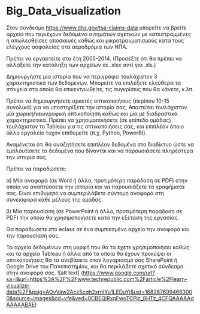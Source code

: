 # Big_Data_visualization
Στον σύνδεσμο https://www.dhs.gov/tsa-claims-data μπορείτε να βρείτε αρχεία που περιέχουν δεδομένα αιτημάτων σχετικών με κατεστραμμένες ή απωλεσθείσες αποσκευές καθώς και μικροτραυματισμούς κατά τους ελέγχους ασφαλείας στα αεροδρόμια των ΗΠΑ.

Πρέπει να εργαστείτε στα έτη 2005-2014. (Προσέξτε ότι θα πρέπει να αλλάξετε την κατάληξη των αρχείων σε .xlsx αντί για .xls.)

Δημιουργήστε μία ιστορία που να περιγράφει τουλάχιστον 3 χαρακτηριστικά των δεδομένων. Μπορείτε να επιλέξετε ελεύθερα τα στοιχεία στα οποία θα επικεντρωθείτε, τις συγκρίσεις που θα κάνετε, κ.λπ.

Πρέπει να δημιουργήσετε αρκετές οπτικοποιήσεις (περίπου 10-15 συνολικά) για να υποστηρίξετε την ιστορία σας. Απαιτείται τουλάχιστον μία χωρική/γεωγραφική οπτικοποίηση καθώς και μία με διαδραστικά χαρακτηριστικά. Πρέπει να χρησιμοποιήσετε (σε επίπεδο ομάδας) τουλάχιστον το Tableau για τις οπτικοποιήσεις σας, και επιπλέον όποιο άλλο εργαλείο τυχόν επιθυμείτε (π.χ. Python, PowerBI).

Αναμένεται ότι θα αναζητήσετε επιπλέον δεδομένα στο διαδίκτυο ώστε να εμπλουτίσετε τα δεδομένα που δίνονται και να παρουσιάσετε πληρέστερα την ιστορία σας.

Πρέπει να παραδώσετε:

α) Μία αναφορά (σε Word ή άλλο, προτιμότερη παράδοση σε PDF) στην οποία να αναπτύσσετε την ιστορία και να παρουσιάζετε τα γραφήματά σας. Είναι επιθυμητό να συμπεριλάβετε σύντομη αναφορά στη συνεισφορά κάθε μέλους της ομάδας.

β) Μία παρουσίαση (σε PowerPoint ή άλλο, προτιμότερη παράδοση σε PDF) την οποία θα χρησιμοποιήσετε κατά την εξέταση της εργασίας.

Θα παραδώσετε στο eclass σε ένα συμπιεσμένο αρχείο την αναφορά και την παρουσίασή σας.

Τα αρχεία δεδομένων στη μορφή που θα τα έχετε χρησιμοποιήσει καθώς και τα αρχεία Tableau ή άλλα από τα οποία θα έχουν προκύψει οι οπτικοποιήσεις θα τα ανεβάσετε στον λογαριασμό σας SharePoint ή Google Drive του Πανεπιστημίου, και θα περιλάβετε σχετικό σύνδεσμο στην αναφορά σας.
![alt text] (https://www.google.com/url?sa=i&url=https%3A%2F%2Fwww.techrepublic.com%2Farticle%2Flearn-visualize-data%2F&psig=AOvVaw2AczScqh2xrnlYu1LEDuYj&ust=1682876994663000&source=images&cd=vfe&ved=0CBEQjRxqFwoTCPic_8HTz_4CFQAAAAAdAAAAABAE)
